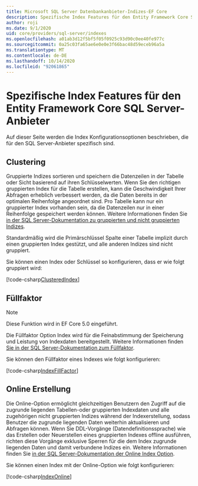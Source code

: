 ```yaml
---
title: Microsoft SQL Server Datenbankanbieter-Indizes-EF Core
description: Spezifische Index Features für den Entity Framework Core SQL Server-Anbieter
author: roji
ms.date: 9/1/2020
uid: core/providers/sql-server/indexes
ms.openlocfilehash: a01ab3d12f5bf5f05f0925c93d90c0ee40fe977c
ms.sourcegitcommit: 0a25c03fa65ae6e0e0e3f66bac48d59eceb96a5a
ms.translationtype: MT
ms.contentlocale: de-DE
ms.lasthandoff: 10/14/2020
ms.locfileid: "92061865"
---
```

# <a name="index-features-specific-to-the-entity-framework-core-sql-server-provider"></a>Spezifische Index Features für den Entity Framework Core SQL Server-Anbieter

Auf dieser Seite werden die Index Konfigurationsoptionen beschrieben, die für den SQL Server-Anbieter spezifisch sind.

## <a name="clustering"></a>Clustering

Gruppierte Indizes sortieren und speichern die Datenzeilen in der Tabelle oder Sicht basierend auf ihren Schlüsselwerten. Wenn Sie den richtigen gruppierten Index für die Tabelle erstellen, kann die Geschwindigkeit Ihrer Abfragen erheblich verbessert werden, da die Daten bereits in der optimalen Reihenfolge angeordnet sind. Pro Tabelle kann nur ein gruppierter Index vorhanden sein, da die Datenzeilen nur in einer Reihenfolge gespeichert werden können. Weitere Informationen finden Sie [in der SQL Server-Dokumentation zu gruppierten und nicht gruppierten Indizes](/sql/relational-databases/indexes/clustered-and-nonclustered-indexes-described).

Standardmäßig wird die Primärschlüssel Spalte einer Tabelle implizit durch einen gruppierten Index gestützt, und alle anderen Indizes sind nicht gruppiert.

Sie können einen Index oder Schlüssel so konfigurieren, dass er wie folgt gruppiert wird:

[!code-csharp[ClusteredIndex](../../../../samples/core/SqlServer/Indexes/ClusteredIndexContext.cs?name=ClusteredIndex)]

## <a name="fill-factor"></a>Füllfaktor

> [!NOTE]
> Diese Funktion wird in EF Core 5.0 eingeführt.

Die Füllfaktor Option Index wird für die Feinabstimmung der Speicherung und Leistung von Indexdaten bereitgestellt. Weitere Informationen finden [Sie in der SQL Server-Dokumentation zum Füllfaktor](/sql/relational-databases/indexes/specify-fill-factor-for-an-index).

Sie können den Füllfaktor eines Indexes wie folgt konfigurieren:

[!code-csharp[IndexFillFactor](../../../../samples/core/SqlServer/Indexes/IndexFillFactorContext.cs?name=IndexFillFactor)]

## <a name="online-creation"></a>Online Erstellung

Die Online-Option ermöglicht gleichzeitigen Benutzern den Zugriff auf die zugrunde liegenden Tabellen-oder gruppierten Indexdaten und alle zugehörigen nicht gruppierten Indizes während der Indexerstellung, sodass Benutzer die zugrunde liegenden Daten weiterhin aktualisieren und Abfragen können. Wenn Sie DDL-Vorgänge (Datendefinitionssprache) wie das Erstellen oder Neuerstellen eines gruppierten Indexes offline ausführen, richten diese Vorgänge exklusive Sperren für die dem Index zugrunde liegenden Daten und damit verbundene Indizes ein. Weitere Informationen finden Sie [in der SQL Server-Dokumentation der Online Index Option](/sql/relational-databases/indexes/perform-index-operations-online).

Sie können einen Index mit der Online-Option wie folgt konfigurieren:

[!code-csharp[IndexOnline](../../../../samples/core/SqlServer/Indexes/IndexOnlineContext.cs?name=IndexOnline)]
